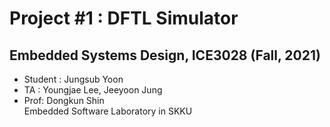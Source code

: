 # Project #1 : DFTL Simulator
## Embedded Systems Design, ICE3028 (Fall, 2021)

- Student : Jungsub Yoon
- TA : Youngjae Lee, Jeeyoon Jung
- Prof: Dongkun Shin   
Embedded Software Laboratory in SKKU
